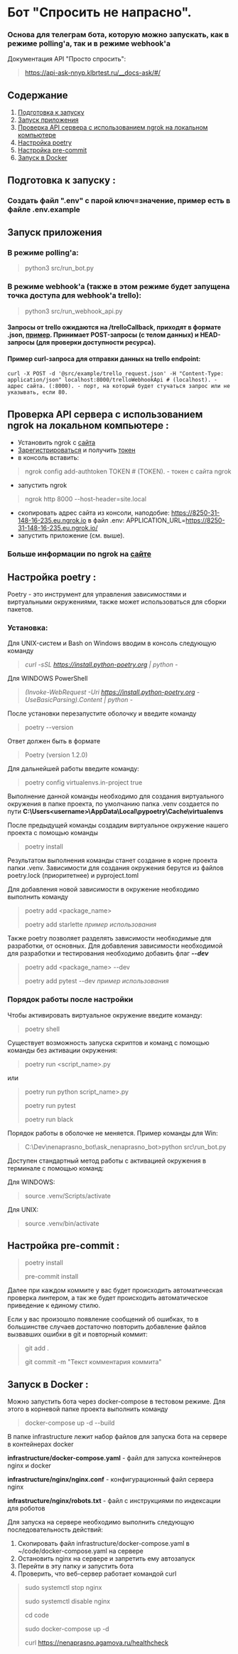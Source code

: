 # Бот "Спросить не напрасно".
### Основа для телеграм бота, которую можно запускать, как в режиме polling'а, так и в режиме webhook'а

Документация API "Просто спросить":
> https://api-ask-nnyp.klbrtest.ru/__docs-ask/#/

## Содержание
1. [Подготовка к запуску](#preparation)
2. [Запуск приложения](#start)
3. [Проверка API сервера с использованием ngrok на локальном компьютере](#ngrok)
4. [Настройка poetry](#poetry)
5. [Настройка pre-commit](#pre-commit)
6. [Запуск в Docker](#docker)

## Подготовка к запуску <a id="preparation"></a>:
### Создать файл ".env" с парой ключ=значение, пример есть в файле .env.example
## Запуск приложения <a id="start"></a>
### В режиме polling'а:
> python3 src/run_bot.py

### В режиме webhook'а (также в этом режиме будет запущена точка доступа для webhook'а trello):
> python3 src/run_webhook_api.py
#### Запросы от trello ожидаются на /trelloCallback, приходят в формате .json, [пример](src/example/trello_request.json). Принимает POST-запросы (с телом данных) и HEAD-запросы (для проверки доступности ресурса).
#### Пример curl-запроса для отправки данных на trello endpoint:
```
curl -X POST -d '@src/example/trello_request.json' -H "Content-Type: application/json" localhost:8000/trelloWebhookApi # (localhost). - адрес сайта. (:8000). - порт, на который будет стучаться запрос или не указывать, если 80.
```
## Проверка API сервера с использованием ngrok на локальном компьютере <a id="ngrok"></a>:
- Установить ngrok с [сайта](https://ngrok.com/download)
- [Зарегистрироваться](https://dashboard.ngrok.com/) и получить [токен](https://dashboard.ngrok.com/get-started/your-authtoken)
- в консоль вставить:
> ngrok config add-authtoken TOKEN  # (TOKEN). - токен с сайта ngrok
- запустить ngrok
> ngrok http 8000 --host-header=site.local
- скопировать адрес сайта из консоли, наподобие: https://8250-31-148-16-235.eu.ngrok.io в файл .env: APPLICATION_URL=https://8250-31-148-16-235.eu.ngrok.io/
- запустить приложение (см. выше).
### Больше информации по ngrok на [сайте](https://ngrok.com/docs/getting-started)


## Настройка poetry <a id="poetry"></a>:

Poetry - это инструмент для управления зависимостями и виртуальными окружениями,
также может использоваться для сборки пакетов.

### Установка:

Для UNIX-систем и Bash on Windows вводим в консоль следующую команду

> *curl -sSL https://install.python-poetry.org | python -*

Для WINDOWS PowerShell

> *(Invoke-WebRequest -Uri https://install.python-poetry.org -UseBasicParsing).Content | python -*

После установки перезапустите оболочку и введите команду

> poetry --version

Ответ должен быть в формате

> Poetry (version 1.2.0)

Для дальнейшей работы введите команду:

> poetry config virtualenvs.in-project true

Выполнение данной команды необходимо для создания виртуального окружения в папке проекта,
по умолчанию папка .venv создается по пути **C:\Users\<username>\AppData\Local\pypoetry\Cache\virtualenvs**

После предыдущей команды создадим виртуальное окружение нашего проекта с помощью команды

> poetry install

Результатом выполнения команды станет создание в корне проекта папки .venv.
Зависимости для создания окружения берутся из файлов poetry.lock (приоритетнее) и pyproject.toml

Для добавления новой зависимости в окружение необходимо выполнить команду

> poetry add <package_name>
>
> poetry add starlette *пример использования*

Также poetry позволяет разделять зависимости необходимые для разработки, от основных.
Для добавления зависимости необходимой для разработки и тестирования необходимо добавить флаг ***--dev***

> poetry add <package_name> --dev
>
> poetry add pytest --dev *пример использования*

### Порядок работы после настройки

Чтобы активировать виртуальное окружение введите команду:

> poetry shell

Существует возможность запуска скриптов и команд с помощью команды без активации окружения:

> poetry run <script_name>.py
>

или

> poetry run python script_name>.py
>
> poetry run pytest
>
> poetry run black

Порядок работы в оболочке не меняется. Пример команды для Win:

> C:\Dev\nenaprasno_bot\ask_nenaprasno_bot>python src\run_bot.py

Доступен стандартный метод работы с активацией окружения в терминале с помощью команд:

Для WINDOWS:

> source .venv/Scripts/activate

Для UNIX:

> source .venv/bin/activate


## Настройка pre-commit <a id="pre-commit"></a>:

> poetry install
>
> pre-commit install

Далее при каждом коммите у вас будет происходить автоматическая проверка линтером, а так же будет происходить автоматическое приведение к единому стилю.

Если у вас произошло появление сообщений об ошибках, то в большинстве случаев достаточно повторить добавление файлов вызвавших ошибки в git и повторный коммит:

> git add .
>
> git commit -m "Текст комментария коммита"


## Запуск в Docker <a id="docker"></a>:

Можно запустить бота через docker-compose в тестовом режиме. Для этого в корневой папке проекта выполнить команду
> docker-compose up -d --build

В папке infrastructure лежит набор файлов для запуска бота на сервере в контейнерах docker

**infrastructure/docker-compose.yaml** - файл для запуска контейнеров nginx и docker

**infrastructure/nginx/nginx.conf** - конфигурационный файл сервера nginx

**infrastructure/nginx/robots.txt** - файл с инструкциями по индексации для роботов

Для запуска на сервере необходимо выполнить следующую последовательность действий:
1. Скопировать файл infrastructure/docker-compose.yaml в ~/code/docker-compose.yaml на сервере
2. Остановить nginx на сервере и запретить ему автозапуск
3. Перейти в эту папку и запустить бота
4. Проверить, что веб-сервер работает командой curl

> sudo systemctl stop nginx
>
> sudo systemctl disable nginx
>
> cd code
>
> sudo docker-compose up -d
>
> curl https://nenaprasno.agamova.ru/healthcheck
